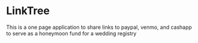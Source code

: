 # LinkTree
This is a  one page application to share links to paypal, venmo, and cashapp to serve as a honeymoon fund for a wedding registry

